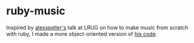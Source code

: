 ruby-music
==========

Inspired by [alexspeller's](https://github.com/alexspeller/) talk at LRUG on how to make music from scratch with ruby, I made a more object-oriented version of [his code](https://github.com/alexspeller/lrug-music).
